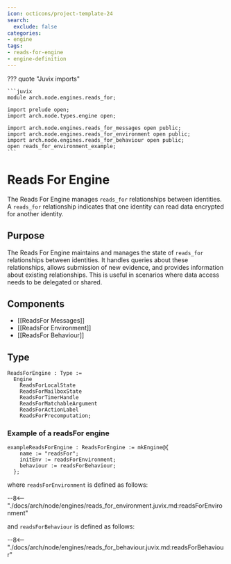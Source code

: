 ```yaml
---
icon: octicons/project-template-24
search:
  exclude: false
categories:
- engine
tags:
- reads-for-engine
- engine-definition
---
```


??? quote "Juvix imports"

    ```juvix
    module arch.node.engines.reads_for;

    import prelude open;
    import arch.node.types.engine open;

    import arch.node.engines.reads_for_messages open public;
    import arch.node.engines.reads_for_environment open public;
    import arch.node.engines.reads_for_behaviour open public;
    open reads_for_environment_example;
    ```

# Reads For Engine

The Reads For Engine manages `reads_for` relationships between identities. A
`reads_for` relationship indicates that one identity can read data encrypted
for another identity.

## Purpose

The Reads For Engine maintains and manages the state of `reads_for`
relationships between identities. It handles queries about these relationships,
allows submission of new evidence, and provides information about existing
relationships. This is useful in scenarios where data access needs to be
delegated or shared.

## Components

- [[ReadsFor Messages]]
- [[ReadsFor Environment]]
- [[ReadsFor Behaviour]]

## Type

<!-- --8<-- [start:ReadsForEngine] -->
```juvix
ReadsForEngine : Type :=
  Engine
    ReadsForLocalState
    ReadsForMailboxState
    ReadsForTimerHandle
    ReadsForMatchableArgument
    ReadsForActionLabel
    ReadsForPrecomputation;
```
<!-- --8<-- [end:ReadsForEngine] -->

### Example of a readsFor engine

<!-- --8<-- [start:exampleReadsForEngine] -->
```juvix
exampleReadsForEngine : ReadsForEngine := mkEngine@{
    name := "readsFor";
    initEnv := readsForEnvironment;
    behaviour := readsForBehaviour;
  };
```
<!-- --8<-- [end:exampleReadsForEngine] -->

where `readsForEnvironment` is defined as follows:

--8<-- "./docs/arch/node/engines/reads_for_environment.juvix.md:readsForEnvironment"

and `readsForBehaviour` is defined as follows:

--8<-- "./docs/arch/node/engines/reads_for_behaviour.juvix.md:readsForBehaviour"
